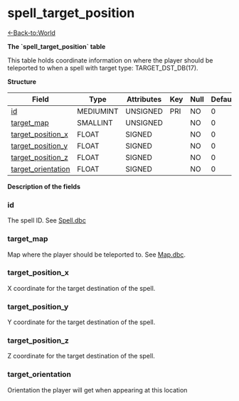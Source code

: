 # spell\_target\_position

[<-Back-to:World](database-world.md)

**The \`spell\_target\_position\` table**

This table holds coordinate information on where the player should be teleported to when a spell with target type: TARGET\_DST\_DB(17).

**Structure**

| Field                   | Type         | Attributes | Key | Null | Default | Extra | Comment    |
|-------------------------|--------------|------------|-----|------|---------|-------|------------|
| [id][1]                 | MEDIUMINT | UNSIGNED   | PRI | NO   | 0       |       | Identifier |
| [target_map][2]         | SMALLINT  | UNSIGNED   |     | NO   | 0       |       |            |
| [target_position_x][3]  | FLOAT        | SIGNED     |     | NO   | 0       |       |            |
| [target_position_y][4]  | FLOAT        | SIGNED     |     | NO   | 0       |       |            |
| [target_position_z][5]  | FLOAT        | SIGNED     |     | NO   | 0       |       |            |
| [target_orientation][6] | FLOAT        | SIGNED     |     | NO   | 0       |       |            |

[1]: #id
[2]: #target_map
[3]: #target_position_x
[4]: #target_position_y
[5]: #target_position_z
[6]: #target_orientation

**Description of the fields**

### id

The spell ID. See [Spell.dbc](Spell)

### target\_map

Map where the player should be teleported to. See [Map.dbc](Map).

### target\_position\_x

X coordinate for the target destination of the spell.

### target\_position\_y

Y coordinate for the target destination of the spell.

### target\_position\_z

Z coordinate for the target destination of the spell.

### target\_orientation

Orientation the player will get when appearing at this location
